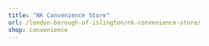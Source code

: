 ```yaml
---
title: "NK Convenience Store"
url: /london-borough-of-islington/nk-convenience-store/
shop: convenience
---
```

